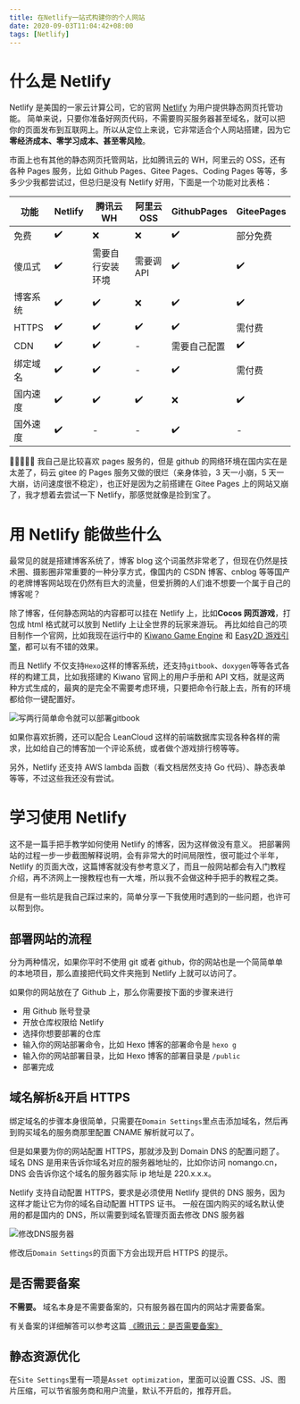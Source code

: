 ```yaml
---
title: 在Netlify一站式构建你的个人网站
date: 2020-09-03T11:04:42+08:00
tags: [Netlify]
---
```


# 什么是 Netlify

Netlify 是美国的一家云计算公司，它的官网 [Netlify](https://www.netlify.com) 为用户提供静态网页托管功能。
简单来说，只要你准备好网页代码，不需要购买服务器甚至域名，就可以把你的页面发布到互联网上。所以从定位上来说，它非常适合个人网站搭建，因为它**零经济成本、零学习成本、甚至零风险**。

<!-- more -->

市面上也有其他的静态网页托管网站，比如腾讯云的 WH，阿里云的 OSS，还有各种 Pages 服务，比如 Github Pages、Gitee Pages、Coding Pages 等等，多多少少我都尝试过，但总归是没有 Netlify 好用，下面是一个功能对比表格：

| 功能     | Netlify | 腾讯云 WH        | 阿里云 OSS | GithubPages  | GiteePages |
| -------- | ------- | ---------------- | ---------- | ------------ | ---------- |
| 免费     | ✔️      | ❌               | ❌         | ✔️           | 部分免费   |
| 傻瓜式   | ✔️      | 需要自行安装环境 | 需要调 API | ✔️           | ✔️         |
| 博客系统 | ✔️      | ✔️               | ❌         | ✔️           | ✔️         |
| HTTPS    | ✔️      | ✔️               | ✔️         | ✔️           | 需付费     |
| CDN      | ✔️      | ✔️               | -          | 需要自己配置 | ✔️         |
| 绑定域名 | ✔️      | ✔️               | -          | ✔️           | 需付费     |
| 国内速度 | ✔️      | ✔️               | ✔️         | ❌           | ✔️         |
| 国外速度 | ✔️      | -                | -          | ✔️           | -          |

 我自己是比较喜欢 pages 服务的，但是 github 的网络环境在国内实在是太差了，码云 gitee 的 Pages 服务又做的很烂（亲身体验，3 天一小崩，5 天一大崩，访问速度很不稳定），也正好是因为之前搭建在 Gitee Pages 上的网站又崩了，我才想着去尝试一下 Netlify，那感觉就像是捡到宝了。

# 用 Netlify 能做些什么

最常见的就是搭建博客系统了，博客 blog 这个词虽然非常老了，但现在仍然是技术圈、摄影圈非常重要的一种分享方式，像国内的 CSDN 博客、cnblog 等等国产的老牌博客网站现在仍然有巨大的流量，但爱折腾的人们谁不想要一个属于自己的博客呢？

除了博客，任何静态网站的内容都可以挂在 Netlify 上，比如**Cocos 网页游戏**，打包成 html 格式就可以放到 Netlify 上让全世界的玩家来游玩。
再比如给自己的项目制作一个官网，比如我现在运行中的 [Kiwano Game Engine](https://kiwanoengine.com) 和 [Easy2D 游戏引擎](https://easy2d.cn)，都可以有不错的效果。

而且 Netlify 不仅支持`Hexo`这样的博客系统，还支持`gitbook`、`doxygen`等等各式各样的构建工具，比如我搭建的 Kiwano 官网上的用户手册和 API 文档，就是这两种方式生成的，最爽的是完全不需要考虑环境，只要把命令行敲上去，所有的环境都给你一键配置好。

![写两行简单命令就可以部署gitbook](@assets/images/2020/publish-your-site-on-netlify-app/gitbook-deploy.png)

如果你喜欢折腾，还可以配合 LeanCloud 这样的前端数据库实现各种各样的需求，比如给自己的博客加一个评论系统，或者做个游戏排行榜等等。

另外，Netlify 还支持 AWS lambda 函数（看文档居然支持 Go 代码）、静态表单等等，不过这些我还没有尝试。

# 学习使用 Netlify

这不是一篇手把手教学如何使用 Netlify 的博客，因为这样做没有意义。
把部署网站的过程一步一步截图解释说明，会有非常大的时间局限性，很可能过个半年，Netlify 的页面大改，这篇博客就没有参考意义了，而且一般网站都会有入门教程介绍，再不济网上一搜教程也有一大堆，所以我不会做这种手把手的教程之类。

但是有一些坑是我自己踩过来的，简单分享一下我使用时遇到的一些问题，也许可以帮到你。

## 部署网站的流程

分为两种情况，如果你平时不使用 git 或者 github，你的网站也是一个简简单单的本地项目，那么直接把代码文件夹拖到 Netlify 上就可以访问了。

如果你的网站放在了 Github 上，那么你需要按下面的步骤来进行

- 用 Github 账号登录
- 开放仓库权限给 Netlify
- 选择你想要部署的仓库
- 输入你的网站部署命令，比如 Hexo 博客的部署命令是 `hexo g`
- 输入你的网站部署目录，比如 Hexo 博客的部署目录是 `/public`
- 部署完成

## 域名解析&开启 HTTPS

绑定域名的步骤本身很简单，只需要在`Domain Settings`里点击添加域名，然后再到购买域名的服务商那里配置 CNAME 解析就可以了。

但是如果要为你的网站配置 HTTPS，那就涉及到 Domain DNS 的配置问题了。
域名 DNS 是用来告诉你域名对应的服务器地址的，比如你访问 nomango.cn，DNS 会告诉你这个域名的服务器实际 ip 地址是 220.x.x.x。

Netlify 支持自动配置 HTTPS，要求是必须使用 Netlify 提供的 DNS 服务，因为这样才能让它为你的域名自动配置 HTTPS 证书。
一般在国内购买的域名默认使用的都是国内的 DNS，所以需要到域名管理页面去修改 DNS 服务器

![修改DNS服务器](@assets/images/2020/publish-your-site-on-netlify-app/change-dns.png)

修改后`Domain Settings`的页面下方会出现开启 HTTPS 的提示。

## 是否需要备案

**不需要。**
域名本身是不需要备案的，只有服务器在国内的网站才需要备案。

有关备案的详细解答可以参考这篇 [《腾讯云：是否需要备案》](https://cloud.tencent.com/document/product/243/19630)

## 静态资源优化

在`Site Settings`里有一项是`Asset optimization`，里面可以设置 CSS、JS、图片压缩，可以节省服务商和用户流量，默认不开启的，推荐开启。
